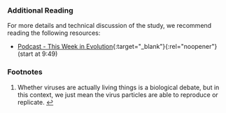 ### Additional Reading

For more details and technical discussion of the study, we recommend reading the following resources:

* [Podcast - This Week in Evolution](https://www.microbe.tv/twievo/twievo-54/){:target="_blank"}{:rel="noopener"} (start at 9:49)

### Footnotes

<ol id="footnotes">
  <li id="fn:1">
    Whether viruses are actually living things is a biological debate, but in this context, we just mean the virus particles are able to reproduce or replicate. <a class="fn-back" href="#fnr:1" title="Back">&larrhk;</a>
  </li>
</ol>
